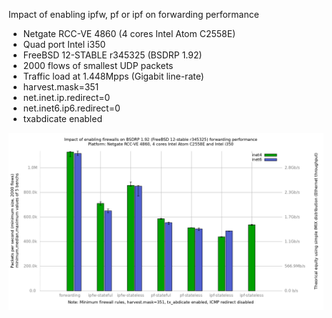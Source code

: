 Impact of enabling ipfw, pf or ipf on forwarding performance
  - Netgate RCC-VE 4860 (4 cores Intel Atom C2558E)
  - Quad port Intel i350
  - FreeBSD 12-STABLE r345325 (BSDRP 1.92)
  - 2000 flows of smallest UDP packets
  - Traffic load at 1.448Mpps (Gigabit line-rate)
  - harvest.mask=351
  - net.inet.ip.redirect=0
  - net.inet6.ip6.redirect=0
  - txabdicate enabled

![Impact of enabling ipfw/pf/ipf on forwarding performance on BSDRP 1.92 (FreeBSD 12-STABLE r345325)](graph.png)
